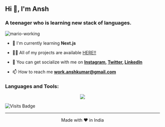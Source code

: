 <h2>Hi 👋, I'm Ansh</h2>
<h3>A teenager who is learning new stack of languages.</h3>

![mario-working](https://github.com/user-attachments/assets/6356c27e-9d4a-450b-a47c-1bf80cb82a44)

- 🌱 I'm currently learning **Next.js**

- 👨‍💻 All of my projects are available  [HERE!!](https://github.com/Anshkumar111?tab=repositories])

- 📱 You can get socialize with me on  **[Instagram](https://www.instagram.com/anshkumar.exe?igsh=MWpycTl2YmNmNGUxcQ==), [Twitter](https://x.com/0xAnshkumar?t=I8OL6A0pxa4hnE84xrsXsA&s=09), [LinkedIn](https://www.linkedin.com/in/anshkumarak111?utm_source=share&utm_campaign=share_via&utm_content=profile&utm_medium=android_app)**

- 📫 How to reach me **work.anshkumar@gmail.com**

<h3>Languages and Tools:</h3>

<p align="center">
<img src="https://skillicons.dev/icons?i=html,css,js,ts,nextjs,react,nodejs,py,figma,vscode,git,github,gmail,ai,ps,instagram,linkedin,twitter,nodejs,postman,py,tailwind,vscode,visualstudio,vercel,styledcomponents,sass,powershell,mysql,stackoverflow,md,firebase,express,cloudflare,bootstrap,eclipse,npm,pnpm"/>
</p>



![Visits Badge](https://komarev.com/ghpvc/?username=Anshkumar111&label=Profile%20views&color=red&style=for-the-badge)

---

<p align="center">Made with ❤️ in India </p>
